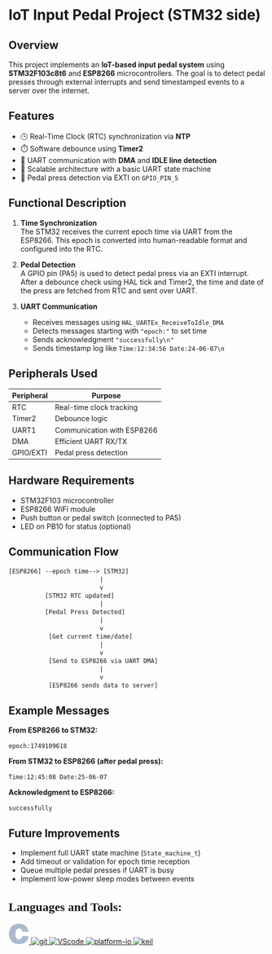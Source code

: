 
# IoT Input Pedal Project (STM32 side)

## Overview

This project implements an **IoT-based input pedal system** using **STM32F103c8t6** and **ESP8266** microcontrollers. The goal is to detect pedal presses through external interrupts and send timestamped events to a server over the internet.

## Features

- 🕒 Real-Time Clock (RTC) synchronization via **NTP**
- ⏱️ Software debounce using **Timer2**
- 📶 UART communication with **DMA** and **IDLE line detection**
- 🔁 Scalable architecture with a basic UART state machine
- 🦶 Pedal press detection via EXTI on `GPIO_PIN_5`

## Functional Description

1. **Time Synchronization**  
   The STM32 receives the current epoch time via UART from the ESP8266. This epoch is converted into human-readable format and configured into the RTC.

2. **Pedal Detection**  
   A GPIO pin (PA5) is used to detect pedal press via an EXTI interrupt. After a debounce check using HAL tick and Timer2, the time and date of the press are fetched from RTC and sent over UART.

3. **UART Communication**  
   - Receives messages using `HAL_UARTEx_ReceiveToIdle_DMA`
   - Detects messages starting with `"epoch:"` to set time
   - Sends acknowledgment `"successfully\n"`
   - Sends timestamp log like `Time:12:34:56 Date:24-06-07\n`

## Peripherals Used

| Peripheral | Purpose                    |
|------------|----------------------------|
| RTC        | Real-time clock tracking   |
| Timer2     | Debounce logic             |
| UART1      | Communication with ESP8266 |
| DMA        | Efficient UART RX/TX       |
| GPIO/EXTI  | Pedal press detection      |

## Hardware Requirements

- STM32F103 microcontroller
- ESP8266 WiFi module
- Push button or pedal switch (connected to PA5)
- LED on PB10 for status (optional)

## Communication Flow

```
[ESP8266] --epoch time--> [STM32]
                         |
                         v
          [STM32 RTC updated]
                         |
          [Pedal Press Detected]
                         |
                         v
           [Get current time/date]
                         |
                         v
           [Send to ESP8266 via UART DMA]
                         |
                         v
           [ESP8266 sends data to server]
```

## Example Messages

**From ESP8266 to STM32:**

```
epoch:1749109618
```

**From STM32 to ESP8266 (after pedal press):**

```
Time:12:45:08 Date:25-06-07
```

**Acknowledgment to ESP8266:**

```
successfully
```

## Future Improvements

- Implement full UART state machine (`State_machine_t`)
- Add timeout or validation for epoch time reception
- Queue multiple pedal presses if UART is busy
- Implement low-power sleep modes between events

<h2 style = "font-weight:bold; font-size: 24px; font-family: Times New Roman;">
Languages and Tools:
</h2>
<p align="left">
<a href="https://www.cprogramming.com/" target="_blank" rel="noreferrer"> <img src="https://raw.githubusercontent.com/devicons/devicon/master/icons/c/c-original.svg" alt="c" width="40" height="40"/> </a>
<a href="https://git-scm.com/" target="_blank" rel="noreferrer"> <img src="https://www.vectorlogo.zone/logos/git-scm/git-scm-icon.svg" alt="git" width="40" height="40"/> </a>
<a href="https://code.visualstudio.com/" target="_blank" rel="noreferrer"> <img src="https://cdn.worldvectorlogo.com/logos/visual-studio-code-1.svg" alt="VScode" width="40" height="40"/> </a>
<a href="https://platformio.org//" target="_blank" rel="noreferrer"> <img src="https://cdn.platformio.org/images/platformio-logo.17fdc3bc.png" alt="platform-io" width="40" height="40"/> </a>
<a href="https://www.keil.com/download/product/" target="_blank" rel="noreferrer"> <img src="https://www.logo.wine/a/logo/Keil_(company)/Keil_(company)-Logo.wine.svg" alt="keil" width="100" height="40"/> </a>
</p>
